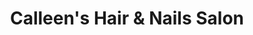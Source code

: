 ---
title: "Calleen's Hair & Nails Salon"
url: /fresno/calleens-hair-and-nails-salon/
shop: beauty
---